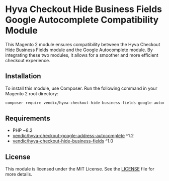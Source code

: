 # Hyva Checkout Hide Business Fields Google Autocomplete Compatibility Module

This Magento 2 module ensures compatibility between the Hyva Checkout Hide Business Fields module and the Google Autocomplete module. By integrating these two modules, it allows for a smoother and more efficient checkout experience.

## Installation

To install this module, use Composer. Run the following command in your Magento 2 root directory:

```bash
composer require vendic/hyva-checkout-hide-business-fields-google-autocomplete-compat
```

## Requirements

- PHP ~8.2
- [vendic/hyva-checkout-google-address-autocomplete](https://github.com/Vendic/hyva-checkout-google-address-autocomplete) ^1.2
- [vendic/hyva-checkout-hide-business-fields](https://github.com/Vendic/hyva-checkout-hide-business-fields) ^1.0

## License

This module is licensed under the MIT License. See the [LICENSE](LICENSE) file for more details.

